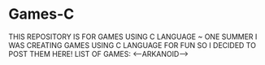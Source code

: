 # Games-C
THIS REPOSITORY IS FOR GAMES USING C LANGUAGE 
~ ONE SUMMER I WAS CREATING GAMES USING C LANGUAGE FOR FUN SO I DECIDED TO POST THEM HERE!
LIST OF GAMES:
<--ARKANOID-->
